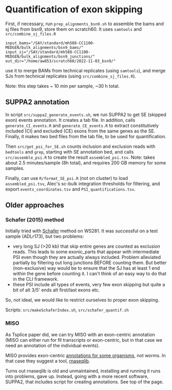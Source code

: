 # Quantification of exon skipping


First, if necessary, run `prep_alignments_bsn9.sh` to assemble the bams and sj files from bsn9, store them on scratch60. It uses `samtools` and `src/combine_sj_files.R`

```
input_bams="/SAY/standard/mh588-CC1100-MEDGEN/bulk_alignments/bsn9_bams/"
input_sj="/SAY/standard/mh588-CC1100-MEDGEN/bulk_alignments/bsn9_junctions/"
out_dir="/home/aw853/scratch60/2022-11-03_bsn9/"
```

use it to merge BAMs from technical replicates (using `samtools`), and merge SJs from technical replicates (using `src/combine_sj_files.R`).

Note: this step takes ~ 10 min per sample, ~30 h total.

## SUPPA2 annotation

In script `src/suppa2_generate_events.sh`, we run SUPPA2 to get SE (skipped exon) events annotation. It creates a tab file. In addition, calls `generate_CI_events.R` and `generate_CE_events.R` to extract constitutively included (CI) and excluded (CE) exons from the same genes as the SE. Finally, it makes two bed files from the tab file, to be used for quantification.


Then `src/get_psi_for_SE.sh` counts inclusion and exclusion reads with `bedtools` and `grep`, starting with SE annotation bed, and calls `src/assemble_psi.R` to create the result `assembled_psi.tsv`. Note: takes about 2.5 minutes/sample (8h total), and requires 200 GB memory for some samples.

Finally, can use `R/format_SE_psi.R` (not on cluster) to load `assembled_psi.tsv`, Alec's sc-bulk integration thresholds for filtering, and export `events_coordinates.tsv` and `PSI_quantifications.tsv`.


## Older approaches

### Schafer (2015) method

Initially tried with [Schafer](https://currentprotocols.onlinelibrary.wiley.com/doi/10.1002/0471142905.hg1116s87) method on WS281. It was successful on a test sample (ADLr173), but two problems:
* very long SJ (>20 kb) that skip entire genes are counted as exclusion reads. This leads to some exonic_parts that appear with intermediate PSI even though they are actually always included. Problem alleviated partially by filtering out long junctions BEFORE counting them. But better (non-exclusive) way would be to ensure that the SJ has at least 1 end within the gene before counting it. I can't think of an easy way to do that in the CLI framework.
* these PSI include all types of events, very few exon skipping but quite a bit of alt 3/5' ends alt first/last exons etc.

So, not ideal, we would like to restrict ourselves to proper exon skipping.

Scripts: `src/makeSchaferIndex.sh`, `src/schafer_quantif.sh`

### MISO

As Tsplice paper did, we can try MISO with an exon-centric annotation (MISO can either run for fll transcripts or exon-centric, but in that case we need an annotation of the individual events).

MISO provides exon-centric [annotations for some organisms](https://miso.readthedocs.io/en/fastmiso/annotation.html), not worms. In that case they suggest a tool, [rnaseqlib](https://rnaseqlib.readthedocs.io/en/clip/#creating-custom-gff-annotations-for-miso).

Turns out rnaseqlib is old and unmaintained, installing and running it runs into problems, gave up. Instead, going with a more recent software, SUPPA2, that includes script for creating annotations. See top of the page.




